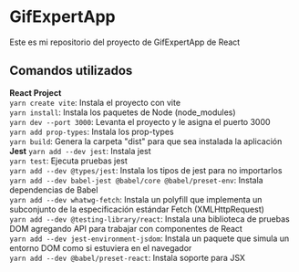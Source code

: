 # GifExpertApp
Este es mi repositorio del proyecto de GifExpertApp de React

## Comandos utilizados
**React Project**  
`yarn create vite`: Instala el proyecto con vite  
`yarn install`: Instala los paquetes de Node (node_modules)  
`yarn dev --port 3000`: Levanta el proyecto y le asigna el puerto 3000  
`yarn add prop-types`: Instala los prop-types  
`yarn build`: Genera la carpeta "dist" para que sea instalada la aplicación  
**Jest**
`yarn add --dev jest`: Instala jest  
`yarn test`: Ejecuta pruebas jest  
`yarn add --dev @types/jest`: Instala los tipos de jest para no importarlos  
`yarn add --dev babel-jest @babel/core @babel/preset-env`: Instala dependencias de Babel  
`yarn add --dev whatwg-fetch`: Instala un polyfill que implementa un subconjunto de la especificación estándar Fetch (XMLHttpRequest)  
`yarn add --dev @testing-library/react`: Instala una biblioteca de pruebas DOM agregando API para trabajar con componentes de React  
`yarn add --dev jest-environment-jsdom`: Instala un paquete que simula un entorno DOM como si estuviera en el navegador  
`yarn add --dev @babel/preset-react`: Instala soporte para JSX  
